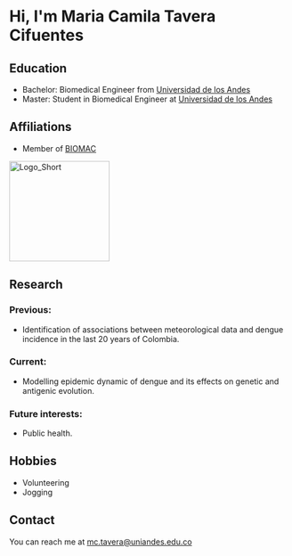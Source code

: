 # Hi, I'm Maria Camila Tavera Cifuentes

<!-- A short sentence that can  describe who you are -->

<!-- All of your education background -->

## Education

-   Bachelor: Biomedical Engineer from [Universidad de los Andes](www.uniandes.edu.co)
-   Master: Student in Biomedical Engineer at [Universidad de los Andes](www.uniandes.edu.co)

<!-- While BIOMAC is our common group, the collaboration between groups and affiliations are encourage -->

## Affiliations

-   Member of [BIOMAC](https://github.com/biomac-lab)

<img src="https://user-images.githubusercontent.com/73041689/218108873-dd5daaaa-2874-43d3-a089-8403dda3e18f.png" alt="Logo_Short" width="180"/>


<!-- Showing what you work on, lets other collaborate with you -->

## Research

### Previous:

-   Identification of associations between meteorological data and dengue incidence in the last 20 years of Colombia.

### Current:

-   Modelling epidemic dynamic of dengue and its effects on genetic and antigenic evolution.

<!-- Topics that you haven't research yet but are intriguing to you -->

### Future interests:

-   Public health.

<!-- Because we are humans before researchers -->

## Hobbies

-   Volunteering
-   Jogging

## Contact

You can reach me at <mc.tavera@uniandes.edu.co>
